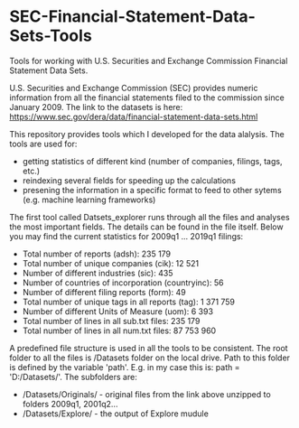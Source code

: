 # SEC-Financial-Statement-Data-Sets-Tools
Tools for working with U.S. Securities and Exchange Commission Financial Statement Data Sets.

U.S. Securities and Exchange Commission (SEC) provides numeric information from all the financial statements filed to the commission since January 2009. The link to the datasets is here: https://www.sec.gov/dera/data/financial-statement-data-sets.html

This repository provides tools which I developed for the data alalysis. The tools are used for:
- getting statistics of different kind (number of companies, filings, tags, etc.)
- reindexing several fields for speeding up the calculations
- presening the information in a specific format to feed to other sytems (e.g. machine learning frameworks)

The first tool called Datsets_explorer runs through all the files and analyses the most important fields. The details can be found in the file itself. Below you may find the current statistics for 2009q1 ... 2019q1 filings:
- Total number of reports (adsh): 235 179
- Total number of unique companies (cik): 12 521
- Number of different industries (sic): 435
- Number of countries of incorporation (countryinc): 56
- Number of different filing reports (form): 49
- Total number of unique tags in all reports (tag): 1 371 759
- Number of different Units of Measure (uom): 6 393
- Total number of lines in all sub.txt files: 235 179
- Total number of lines in all num.txt files: 87 753 960

A predefined file structure is used in all the tools to be consistent.
The root folder to all the files is /Datasets folder on the local drive. Path to this folder is defined by the variable 'path'. E.g. in my case this is: path = 'D:/Datasets/'. The subfolders are:
- /Datasets/Originals/ - original files from the link above unzipped to folders 2009q1, 2001q2...
- /Datasets/Explore/ - the output of Explore mudule
